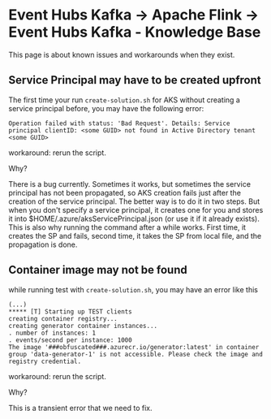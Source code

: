 # Event Hubs Kafka -> Apache Flink -> Event Hubs Kafka - Knowledge Base

This page is about known issues and workarounds when they exist.

## Service Principal may have to be created upfront

The first time your run `create-solution.sh` for AKS without creating a service principal before, 
you may have the following error:

```
Operation failed with status: 'Bad Request'. Details: Service principal clientID: <some GUID> not found in Active Directory tenant <some GUID>
```

workaround: rerun the script. 

Why?

There is a bug currently. 
Sometimes it works, but sometimes the service principal has not been propagated, so AKS creation fails just after the creation of the service principal. 
The better way is to do it in two steps. 
But when you don't specify a service principal, it creates one for you and stores it into $HOME/.azure/aksServicePrincipal.json (or use it if it already exists). 
This is also why running the command after a while works. 
First time, it creates the SP and fails, second time, it takes the SP from local file, and the propagation is done.


## Container image may not be found

while running test with `create-solution.sh`, you may have an error like this

```
(...)
***** [T] Starting up TEST clients
creating container registry...
creating generator container instances...
. number of instances: 1
. events/second per instance: 1000
The image '###obfuscated###.azurecr.io/generator:latest' in container group 'data-generator-1' is not accessible. Please check the image and registry credential.
```

workaround: rerun the script. 

Why? 

This is a transient error that we need to fix.
